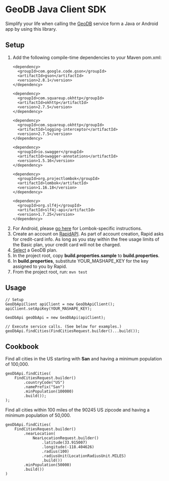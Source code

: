 # GeoDB Java Client SDK
Simplify your life when calling the [GeoDB](https://rapidapi.com/user/wirefreethought/package/GeoDB) service form a Java or Android app by using this library.

## Setup
1. Add the following compile-time dependencies to your Maven pom.xml:
    ```
    <dependency>
      <groupId>com.google.code.gson</groupId>
      <artifactId>gson</artifactId>
      <version>2.8.1</version>
    </dependency>

    <dependency>
      <groupId>com.squareup.okhttp</groupId>
      <artifactId>okhttp</artifactId>
      <version>2.7.5</version>
    </dependency>

    <dependency>
      <groupId>com.squareup.okhttp</groupId>
      <artifactId>logging-interceptor</artifactId>
      <version>2.7.5</version>
    </dependency>

    <dependency>
      <groupId>io.swagger</groupId>
      <artifactId>swagger-annotations</artifactId>
      <version>1.5.16</version>
    </dependency>

    <dependency>
      <groupId>org.projectlombok</groupId>
      <artifactId>lombok</artifactId>
      <version>1.16.18</version>
    </dependency>

    <dependency>
      <groupId>org.slf4j</groupId>
      <artifactId>slf4j-api</artifactId>
      <version>1.7.25</version>
    </dependency>
    ```
2. For Android, please [go here](https://projectlombok.org/setup/android) for Lombok-specific instructions.
3. Create an account on [RapidAPI](https://rapidapi.com). As part of account creation, Rapid asks for credit-card info. As long as you stay within the free usage limits of the Basic plan, your credit card will not be charged.
4. [Select](https://rapidapi.com/user/wirefreethought/package/GeoDB/pricing) a GeoDB plan.
5. In the project root, copy **build.properties.sample** to **build.properties**.
6. In **build.properties**, substitute YOUR_MASHAPE_KEY for the key assigned to you by Rapid.
7. From the project root, run: ```mvn test```

## Usage
```
// Setup
GeoDbApiClient apiClient = new GeoDbApiClient();
apiClient.setApiKey(YOUR_MASHAPE_KEY);

GeoDbApi geoDbApi = new GeoDbApi(apiClient);

// Execute service calls. (See below for examples.)
geoDbApi.findCities(FindCitiesRequest.builder()...build());

```

## Cookbook

Find all cities in the US starting with **San** and having a minimum population of 100,000.

```
geoDbApi.findCities(
    FindCitiesRequest.builder()
        .countryCode("US")
        .namePrefix("San")
        .minPopulation(100000)
        .build());
);
```

Find all cities within 100 miles of the 90245 US zipcode and having a minimum population of 50,000.

```
geoDbApi.findCities(
    FindCitiesRequest.builder()
        .nearLocation(
            NearLocationRequest.builder()
                .latitude(33.915007)
                .longitude(-118.404626)
                .radius(100)
                .radiusUnit(LocationRadiusUnit.MILES)
                .build())
        .minPopulation(50000)
        .build())
)
```






